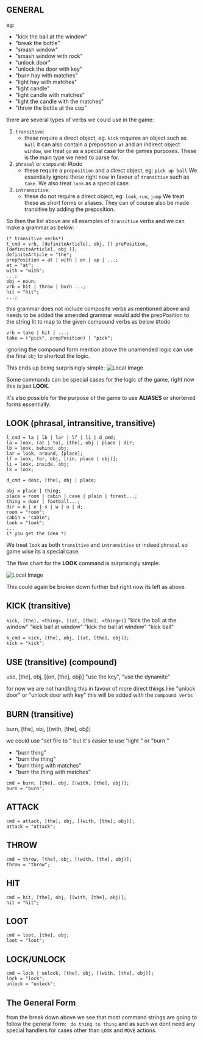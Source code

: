 ## GENERAL
eg: 
* "kick the ball at the window"
* "break the bottle"
* "smash window"
* "smash window with rock"
* "unlock door"
* "unlock the door with key"
* "burn hay with matches"
* "light hay with matches"
* "light candle"
* "light candle with matches"
* "light the candle with the matches"
* "throw the bottle at the cop"

there are several types of verbs we could use in the game:
1. `transitive`:
	* these require a direct object, eg. `kick` requires an object such as `ball` it can also contain a preposition `at` and an indirect object `window`, we treat `go` as a special case for the games purposes.
	These is the main type we need to parse for.
2. `phrasal` or `compound`: #todo 
	* these require a `preposition` and a direct object, eg: `pick up ball`
	We essentially ignore these right now in favour of `transitive` such as `take`. We also treat `look` as a special case.
3. `intransitive`:
	* these do not require a direct object, eg: `look`, `run`, `jump`
	We treat these as short forms or aliases. They can of course also be made transitive by adding the preposition.
		
So then the list above are all examples of `transitive` verbs and we can make a grammar as below:

```ebnf
(* transitive verbs*)
t_cmd = vrb, [definiteArticle], obj, [( prePosition, [definiteArticle], obj )];
definiteArticle = "the";
prepPosition = at | with | on | up | ...;
at = "at";
with = "with";
...;
obj = noun;
vrb = hit | throw | burn ...;
hit = "hit";
...;
```

this grammar does not include composite verbs as mentioned above and needs to be added the amended grammar would add the prepPosition to the string lit to map to the given compound verbs as below #todo 
```ebnf
vrb = take | hit | ...;
take = ("pick", prepPosition) | "pick";
```

ignoring the compound form mention above the unamended logic can use the final `obj` to shortcut the logic.

This ends up being surprisingly simple:
![Local Image](file:///Users/tims/desktop/trans_verb.jpg)

Some commands can be special cases for the logic of the game, right now this is just __LOOK__.

It's also possible for the purpose of the game to use __ALIASES__ or shortened forms essentially. 

## LOOK (phrasal, intransitive, transitive)
```ebnf
l_cmd = la | lb | lar | lf | li | d_cmd; 
la = look, (at | to), [the], obj | place | dir;
lb = look, behind, obj;
lar = look, around, [place];
lf = look, for, obj, [(in, place | obj)];
li = look, inside, obj;
lk = look;

d_cmd = desc, [the], obj | place;

obj = place | thing;
place = room | cabin | cave | plain | forest...; 
thing = door | football...; 
dir = n | e | s | w | u | d;
room = "room";
cabin = "cabin";
look = "look";
...
(* you get the idea *)
```

We treat  `look` as both `transitive` and `intransitive` or indeed `phrasal` so game wise its a special case.

The flow chart for the __LOOK__ command is surprisingly simple:

![Local Image](file:///Users/tims/desktop/LOOK_CMD.jpg)

This could again be broken down further but right now its left as above.

## KICK (transitive)
`kick, [the], <thing>, [(at, [the], <thing>)]`
"kick the ball at the window"
	"kick ball at window"
		"kick the ball at window"
			"kick ball"
```ebnf
k_cmd = kick, [the], obj, [(at, [the], obj)];
kick = "kick";
```

## USE (transitive) (compound)
use, [the], obj, [(on, [the], obj)]
"use the key", "use the dynamite"

for now we are not handling this in favour of more direct things like "unlock door" or "unlock door with key"
this will be added with the `compound verbs`

## BURN (transitive)
burn, [the], obj, [(with, [the], obj)]

we could use "set fire to <thing>" but it's easier to use "light <thing>" or "burn <thing>"

* "burn thing"
* "burn the thing"
* "burn thing with matches"
* "burn the thing with matches"

```ebnf
cmd = burn, [the], obj, [(with, [the], obj)];
burn = "burn";
```
## ATTACK
```ebnf
cmd = attack, [the], obj, [(with, [the], obj)];
attack = "attack";
```
## THROW
```ebnf
cmd = throw, [the], obj, [(with, [the], obj)];
throw = "throw";
```
## HIT
```ebnf
cmd = hit, [the], obj, [(with, [the], obj)];
hit = "hit";
```
## LOOT
```ebnf
cmd = loot, [the], obj;
loot = "loot";
```
## LOCK/UNLOCK
```ebnf
cmd = lock | unlock, [the], obj, [(with, [the], obj)];
lock = "lock";
unlock = "unlock";
```
## The General Form
from the break down above we see that most command strings are going to follow the general form:
``` do thing to thing```
and as such we dont need any special handlers for cases other than `LOOK` and `MOVE` actions.



